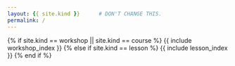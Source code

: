 ```yaml
---
layout: {{ site.kind }}      # DON'T CHANGE THIS.
permalink: /
---
```


{% if site.kind == workshop || site.kind == course %}
  {{ include workshop_index }}
{% else if site.kind == lesson %}
  {{ include lesson_index }}
{% end if %}

